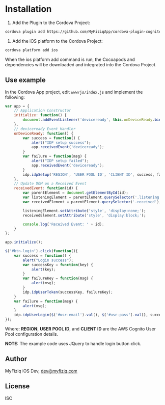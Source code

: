 # Installation

1. Add the Plugin to the Cordova Project:
```sh
cordova plugin add https://github.com/MyFiziqApp/cordova-plugin-cognito-userpool.git
```
1. Add the iOS platform to the Cordova Project:
```sh
cordova platform add ios
```

When the ios platform add command is run, the Cocoapods and dependencies will be downloaded and integrated into the Cordova Project.

## Use example

In the Cordova App project, edit `www/js/index.js` and implement the following:

```js
var app = {
    // Application Constructor
    initialize: function() {
        document.addEventListener('deviceready', this.onDeviceReady.bind(this), false);
    },
    // deviceready Event Handler
    onDeviceReady: function() {
        var success = function() {
            alert("IDP setup success");
            app.receivedEvent('deviceready');
        }
        var failure = function(msg) {
            alert("IDP setup failed");
            app.receivedEvent('deviceready');
        }
        idp.idpSetup('REGION', 'USER POOL ID', 'CLIENT ID', success, failure);
    },
    // Update DOM on a Received Event
    receivedEvent: function(id) {
        var parentElement = document.getElementById(id);
        var listeningElement = parentElement.querySelector('.listening');
        var receivedElement = parentElement.querySelector('.received');

        listeningElement.setAttribute('style', 'display:none;');
        receivedElement.setAttribute('style', 'display:block;');

        console.log('Received Event: ' + id);
    }
};

app.initialize();

$('#btn-login').click(function(){
    var success = function() {
        alert("Login success");
        var successKey = function(key) {
            alert(key);
        }
        var failureKey = function(msg) {
            alert(msg);
        }
        idp.idpUserToken(successKey, failureKey);
    }
    var failure = function(msg) {
        alert(msg);
    }
    idp.idpUserLogin($('#usr-email').val(), $('#usr-pass').val(), success, failure);
});
```

Where: **REGION**, **USER POOL ID**, and **CLIENT ID** are the AWS Cognito User Pool configuration details.

**NOTE:** The example code uses JQuery to handle login button click.

## Author

MyFiziq iOS Dev, dev@myfiziq.com

## License

ISC
